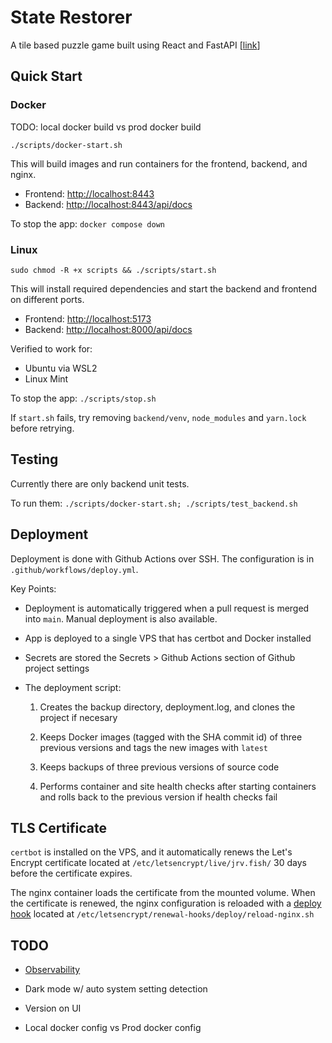 # State Restorer

A tile based puzzle game built using React and FastAPI [[link](https://jrv.fish)]

## Quick Start

### Docker

TODO: local docker build vs prod docker build

```
./scripts/docker-start.sh
```

This will build images and run containers for the frontend, backend, and nginx.

- Frontend: [http://localhost:8443](http://localhost:8443)
- Backend: [http://localhost:8443/api/docs](http://localhost:8443/api/docs)

To stop the app: `docker compose down`

### Linux

```
sudo chmod -R +x scripts && ./scripts/start.sh
```

This will install required dependencies and start the backend and frontend on different ports.

- Frontend: [http://localhost:5173](http://localhost:5173)
- Backend: [http://localhost:8000/api/docs](http://localhost:8000/api/docs)

Verified to work for:

- Ubuntu via WSL2
- Linux Mint

To stop the app: `./scripts/stop.sh`

If `start.sh` fails, try removing `backend/venv`, `node_modules` and `yarn.lock` before retrying.

## Testing

Currently there are only backend unit tests.

To run them: `./scripts/docker-start.sh; ./scripts/test_backend.sh`

## Deployment

Deployment is done with Github Actions over SSH. The configuration is in `.github/workflows/deploy.yml`.

Key Points:

- Deployment is automatically triggered when a pull request is merged into `main`. Manual deployment is also available.

- App is deployed to a single VPS that has certbot and Docker installed

- Secrets are stored the Secrets > Github Actions section of Github project settings

- The deployment script:

  1. Creates the backup directory, deployment.log, and clones the project if necesary

  1. Keeps Docker images (tagged with the SHA commit id) of three previous versions and tags the new images with `latest`

  1. Keeps backups of three previous versions of source code

  1. Performs container and site health checks after starting containers and rolls back to the previous version if health checks fail

## TLS Certificate

`certbot` is installed on the VPS, and it automatically renews the Let's Encrypt certificate located at `/etc/letsencrypt/live/jrv.fish/` 30 days before the certificate expires.

The nginx container loads the certificate from the mounted volume. When the certificate is renewed, the nginx configuration is reloaded with a [deploy hook](https://www.interhacktive.de/certbot/using.html#pre-and-post-validation-hooks) located at `/etc/letsencrypt/renewal-hooks/deploy/reload-nginx.sh`

## TODO

- [Observability](https://grafana.com/grafana/dashboards/16110-fastapi-observability/)

- Dark mode w/ auto system setting detection

- Version on UI

- Local docker config vs Prod docker config
